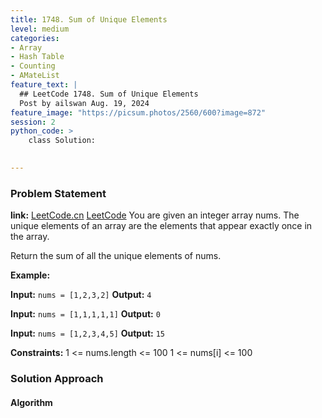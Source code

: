 ```yaml
---
title: 1748. Sum of Unique Elements
level: medium
categories:
- Array
- Hash Table
- Counting
- AMateList
feature_text: |
  ## LeetCode 1748. Sum of Unique Elements
  Post by ailswan Aug. 19, 2024
feature_image: "https://picsum.photos/2560/600?image=872"
session: 2
python_code: >
    class Solution:
   

---
```


### Problem Statement
**link:**
[LeetCode.cn](https://leetcode.cn/problems/sum-of-unique-elements/)
[LeetCode](https://leetcode.com/sum-of-unique-elements/)
You are given an integer array nums. The unique elements of an array are the elements that appear exactly once in the array.

Return the sum of all the unique elements of nums.

**Example:**

**Input:** `nums = [1,2,3,2]`
**Output:** `4`

**Input:** `nums = [1,1,1,1,1]`
**Output:** `0`

**Input:** `nums = [1,2,3,4,5]`
**Output:** `15`

**Constraints:**
1 <= nums.length <= 100
1 <= nums[i] <= 100

 

### Solution Approach
 
#### Algorithm
 